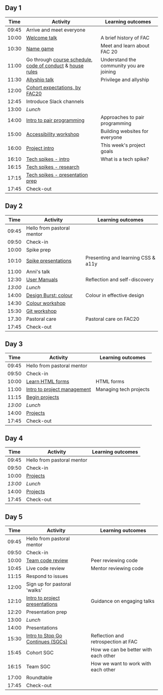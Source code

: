 ## Day 1

| Time  | Activity                                                                                                    | Learning outcomes                        |
| ----- | ----------------------------------------------------------------------------------------------------------- | ---------------------------------------- |
| 09:45 | Arrive and meet everyone                                                                                    |                                          |
| 10:00 | [Welcome talk][welcome-talk-30]                                                                             | A brief history of FAC                   |
| 10:30 | [Name game][name-game-30]                                                                                   | Meet and learn about FAC 20              |
| 11:00 | Go through [course schedule][course-schedule-10], [code of conduct][coc-10] & [house rules][house-rules-10] | Understand the community you are joining |
| 11:30 | [Allyship talk][ally-talk-30]                                                                               | Privilege and allyship                   |
| 12:00 | [Cohort expectations, by FAC20][student-expectations-45]                                                    |                                          |
| 12:45 | Introduce Slack channels                                                                                    |                                          |
| 13:00 | _Lunch_                                                                                                     |                                          |
| 14:00 | [Intro to pair programming][intro-pairing-60]                                                               | Approaches to pair programming           |
| 15:00 | [Accessibility workshop][a11y-workshop-60]                                                                  | Building websites for everyone           |
| 16:00 | [Project intro][project-intro-10]                                                                           | This week's project goals                |
| 16:10 | [Tech spikes - intro][spikes-intro-5]                                                                       | What is a tech spike?                    |
| 16:15 | [Tech spikes - research][tech-spikes-60]                                                                    |                                          |
| 17:15 | [Tech spikes - presentation prep][spikes-presentations-30]                                                  |                                          |
| 17:45 | Check-out                                                                                                   |                                          |

[welcome-talk-30]: http://facresources.com/slides/students-day-1-talk#/
[name-game-30]: https://github.com/foundersandcoders/master-reference/blob/master/coursebook/week-1/resources/name-game.md
[course-schedule-10]: https://founders-and-coders.gitbook.io/coursebook/
[coc-10]: https://founders-and-coders.gitbook.io/coursebook/student-handbook/code-of-conduct
[house-rules-10]: https://founders-and-coders.gitbook.io/coursebook/student-handbook/course-rules
[ally-talk-30]: https://hackmd.io/@fac/HyJimsFc8
[student-expectations-45]: https://github.com/foundersandcoders/master-reference/blob/master/coursebook/week-1/cohort-code-of-conduct.md
[intro-pairing-60]: https://founders-and-coders.gitbook.io/coursebook/student-handbook/pair-programming
[a11y-workshop-60]: https://github.com/foundersandcoders/web-accessibility/blob/master/putting-yourself-in-someone-elses-shoes.md
[project-intro-10]: https://founders-and-coders.gitbook.io/coursebook/curriculum/teamwork-and-toolkit/project
[spikes-intro-5]: https://founders-and-coders.gitbook.io/coursebook/student-handbook/spikes
[tech-spikes-60]: https://founders-and-coders.gitbook.io/coursebook/curriculum/teamwork-and-toolkit/spikes
[spikes-presentations-30]: https://founders-and-coders.gitbook.io/coursebook/student-handbook/spikes#what-makes-a-good-research-presentation

## Day 2

| Time    | Activity                             | Learning outcomes                  |
| ------- | ------------------------------------ | ---------------------------------- |
| 09:45   | Hello from pastoral mentor           |                                    |
| 09:50   | Check-in                             |                                    |
| 10:00   | Spike prep                           |                                    |
| 10:10   | [Spike presentations][spike-pres-50] | Presenting and learning CSS & a11y |
| 11:00   | Anni's talk                          |                                    |
| 12:30   | [User Manuals][user-manuals-30]      | Reflection and self-discovery      |
| _13:00_ | _Lunch_                              |                                    |
| 14:00   | [Design Burst: colour][db-colour-30] | Colour in effective design         |
| 14:30   | [Colour workshop][db-colour-ws-60]   |                                    |
| 15:30   | [Git workshop][git-ws-120]           |                                    |
| 17.30   | Pastoral care                        | Pastoral care on FAC20             |
| 17:45   | Check-out                            |                                    |

[spikes-presentations-30]: https://founders-and-coders.gitbook.io/coursebook/student-handbook/spikes#what-makes-a-good-research-presentation
[spike-pres-50]: https://founders-and-coders.gitbook.io/coursebook/student-handbook/spikes#what-makes-a-good-research-presentation
[user-manuals-30]: https://github.com/fac20/user-manuals
[db-colour-30]: http://facresources.com/slides/design-burst-week1.html
[db-colour-ws-60]: https://github.com/bobbysebolao/learn-css-variables
[git-ws-120]: https://github.com/foundersandcoders/git-workflow-workshop-for-two

## Day 3

| Time    | Activity                                    | Learning outcomes      |
| ------- | ------------------------------------------- | ---------------------- |
| 09:45   | Hello from pastoral mentor                  |                        |
| 09:50   | Check-in                                    |                        |
| 10:00   | [Learn HTML forms][learn-forms-60]          | HTML forms             |
| 11:00   | [Intro to project management][pm-slides-15] | Managing tech projects |
| 11:15   | [Begin projects][projects]                  |                        |
| _13:00_ | _Lunch_                                     |                        |
| 14:00   | [Projects][projects]                        |                        |
| 17:45   | Check-out                                   |                        |

[learn-forms-60]: https://github.com/oliverjam/learn-html-forms/
[pm-slides-15]: https://hackmd.io/@fac/S1wGfV2M8#/
[projects]: https://founders-and-coders.gitbook.io/coursebook/curriculum/teamwork-and-toolkit/project

## Day 4

| Time    | Activity                   | Learning outcomes |
| ------- | -------------------------- | ----------------- |
| 09:45   | Hello from pastoral mentor |                   |
| 09:50   | Check-in                   |                   |
| 10:00   | [Projects][project-info]   |                   |
| _13:00_ | _Lunch_                    |                   |
| 14:00   | [Projects][project-info]   |                   |
| 17:45   | Check-out                  |                   |

[project-info]: https://founders-and-coders.gitbook.io/coursebook/curriculum/teamwork-and-toolkit/project

## Day 5

| Time  | Activity                                                | Learning outcomes                    |
| ----- | ------------------------------------------------------- | ------------------------------------ |
| 09:45 | Hello from pastoral mentor                              |                                      |
| 09:50 | Check-in                                                |                                      |
| 10:00 | [Team code review][intro-code-review-60]                | Peer reviewing code                  |
| 10:45 | Live code review                                        | Mentor reviewing code                |
| 11:15 | Respond to issues                                       |                                      |
| 12:00 | Sign up for pastoral 'walks'                            |                                      |
| 12:10 | [Intro to project presentations][intro-project-pres-10] | Guidance on engaging talks           |
| 12:20 | Presentation prep                                       |                                      |
| 13:00 | _Lunch_                                                 |                                      |
| 14:00 | Presentations                                           |                                      |
| 15:30 | [Intro to Stop Go Continues (SGCs)][intro-retros-15]    | Reflection and retrospection at FAC  |
| 15:45 | Cohort SGC                                              | How we can be better with each other |
| 16:15 | Team SGC                                                | How we want to work with each other  |
| 17:00 | Roundtable                                              |                                      |
| 17:45 | Check-out                                               |                                      |

[intro-code-review-60]: https://founders-and-coders.gitbook.io/coursebook/student-handbook/code-review
[intro-project-pres-10]: https://founders-and-coders.gitbook.io/coursebook/student-handbook/projects#project-presentation
[intro-retros-15]: https://founders-and-coders.gitbook.io/coursebook/student-handbook/retrospectives
